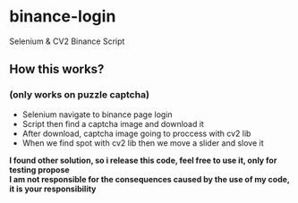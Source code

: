 # binance-login
Selenium &amp; CV2 Binance Script


## How this works?
### (only works on puzzle captcha)

* Selenium navigate to binance page login
* Script then find a captcha image and download it
* After download, captcha image going to proccess with cv2 lib
* When we find spot with cv2 lib then we move a slider and slove it

**I found other solution, so i release this code, feel free to use it, only for testing propose**
<br>
**I am not responsible for the consequences caused by the use of my code, it is your responsibility**
